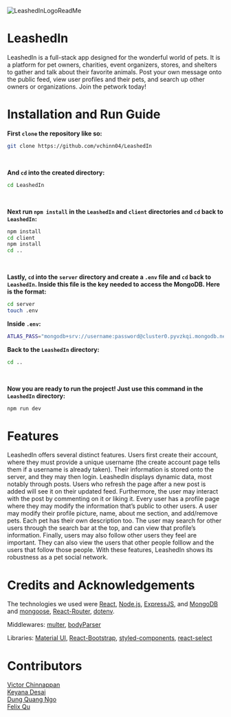 ![LeashedInLogoReadMe](https://user-images.githubusercontent.com/72171345/205145514-2175a6e6-044f-4f84-959a-ef069ac2bbd0.png)
# LeashedIn
LeashedIn is a full-stack app designed for the wonderful world of pets. It is a platform for pet owners, charities, event organizers, stores, and shelters to gather and talk about their favorite animals. Post your own message onto the public feed, view user profiles and their pets, and search up other owners or organizations. Join the petwork today!

# Installation and Run Guide
**First ```clone``` the repository like so:** <br />
```sh
git clone https://github.com/vchinn04/LeashedIn
```
<br />

**And ```cd``` into the created directory:** <br />
```sh
cd LeashedIn 
```
<br />

**Next run ```npm install``` in the ```LeashedIn``` and ```client``` directories and ```cd``` back to ```LeashedIn```:** <br />
```sh
npm install
cd client 
npm install 
cd ..
```
<br />

**Lastly, ```cd``` into the ```server``` directory and create a ```.env``` file and ```cd``` back to ```LeashedIn```. Inside this file is the key needed to access the MongoDB. Here is the format:**

```sh
cd server
touch .env
```

**Inside ```.env```:**

```sh
ATLAS_PASS="mongodb+srv://username:password@cluster0.pyvzkqi.mongodb.net/?retryWrites=true&w=majority"
```
**Back to the ```LeashedIn``` directory:**

```sh
cd ..
```

<br />

**Now you are ready to run the project! Just use this command in the ```LeashedIn``` directory:** <br />
```sh
npm run dev
```

# Features
LeashedIn offers several distinct features. Users first create their account, where they must provide a unique username (the create account page tells them if a username is already taken). Their information is stored onto the server, and they may then login. LeashedIn displays dynamic data, most notably through posts. Users who refresh the page after a new post is added will see it on their updated feed. Furthermore, the user may interact with the post by commenting on it or liking it. Every user has a profile page where they may modify the information that’s public to other users. A user may modify their profile picture, name, about me section, and add/remove pets. Each pet has their own description too. The user may search for other users through the search bar at the top, and can view that profile’s information. Finally, users may also follow other users they feel are important. They can also view the users that other people folllow and the users that follow those people. With these features, LeashedIn shows its robustness as a pet social network.

# Credits and Acknowledgements
The technologies we used were [React](https://reactjs.org/), [Node.js](https://nodejs.org/en/), [ExpressJS](https://expressjs.com/), and [MongoDB](https://www.mongodb.com/home) and [mongoose](https://mongoosejs.com/), [React-Router](https://reactrouter.com/en/main), [dotenv](https://www.npmjs.com/package/dotenv).

Middlewares: [multer](https://www.npmjs.com/package/multer), [bodyParser](https://www.npmjs.com/package/body-parser)

Libraries: [Material UI](https://mui.com/), [React-Bootstrap](https://react-bootstrap.github.io/), [styled-components](https://styled-components.com/), [react-select](https://react-select.com/home)

# Contributors
[Victor Chinnappan](https://github.com/vchinn04) <br />
[Keyana Desai](https://github.com/kdesai52) <br />
[Dung Quang Ngo](https://github.com/vaultdweller101) <br />
[Felix Qu](https://github.com/fequ830)

